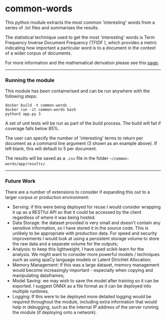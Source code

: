 # common-words

This python module extracts the most common 'interesting' words from a series of .txt files and summarises the results.

The statistical techinique used to get the most 'interesting' words is Term Frequency Inverse Document Frequency (TFIDF
), which provides a metric indicating how important a particular word is to a document in the context of a wider
 corpus of documents.

For more information and the mathematical derivation please see this
[page](https://en.wikipedia.org/wiki/Tf%E2%80%93idf).

---------------
### Running the module
This module has been containerised and can be run anywhere with the following steps:

```
docker build -t common-words .
docker run -it common-words bash
python3 app.py 3
```

A set of unit tests will be run as part of the build process. The build will fail if coverage falls below 85%.

The user can specify the number of 'interesting' terms to return per document as a command line argument (3 shown as
 an example above). If left blank, this will default to 5 per document.

The results will be saved as a `.csv` file in the folder `~/common-words/app/results/`.

--------------------

### Future Work
There are a number of extensions to consider if expanding this out to a larger corpus or production environment:
* Serving: if this were being deployed for reuse I would consider wrapping it up as a RESTful API so that
it could be accessed by the client regardless of where it was being hosted.
* Data Storage: the dataset provided is very small and doesn't contain any sensitive information, so
I have stored it in the source code. This is unlikely to be appropriate with production data. For speed and
security improvements I would look at using a persistent storage volume to store the raw data and a
separate volume for the outputs;
* Analysis: to keep this lightweight, I have used scikit-learn for the analysis. We might want to consider more
powerful models / techniques such as using spaCy language models or Latent Dirichlet Allocation;
* Memory Management: If this was a large dataset, memory management would become increasingly important -
especially when copying and manipulating dataframes;
* Model Saving: we may wish to save the model after training so it can be exported. I suggest ONNX as
a file format as it can be deployed into multiple runtimes.
* Logging: If this were to be deployed more detailed logging would be required throughout the module, including extra
 information that would help in debugging, such as the internal IP address of the server running the module (if
  deploying onto a network).
